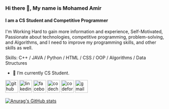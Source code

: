 ### Hi there 👋, My name is Mohamed Amir
#### I am a CS Student and Competitive Programmer

I'm Working Hard to gain more information and experience, Self-Motivated, Passionate about
technologies, competitive programming, problem-solving, and Algorithms, and I need to
improve my programming skills, and other skills as well.

Skills: C++ / JAVA / Python / HTML / CSS / OOP / Algorithms / Data Structures

- 🔭 I’m currently CS Student. 


[<img src='https://cdn.jsdelivr.net/npm/simple-icons@3.0.1/icons/github.svg' alt='github' height='40'>](https://github.com/MohamedAmirr)  [<img src='https://cdn.jsdelivr.net/npm/simple-icons@3.0.1/icons/linkedin.svg' alt='linkedin' height='40'>](https://www.linkedin.com/in/mohamed-amir-907311190//)  [<img src='https://cdn.jsdelivr.net/npm/simple-icons@3.0.1/icons/facebook.svg' alt='facebook' height='40'>](https://www.facebook.com/100008907970849)  [<img src='https://cdn.jsdelivr.net/npm/simple-icons@3.0.1/icons/codechef.svg' alt='codechef' height='40'>](https://www.codechef.com/users/amir_1)  [<img src='https://cdn.jsdelivr.net/npm/simple-icons@3.0.1/icons/codeforces.svg' alt='codeforces' height='40'>](https://codeforces.com/profile/ITADORII)  [<img src='https://cdn.jsdelivr.net/npm/simple-icons@3.0.1/icons/gmail.svg' alt='gmail' height='40'>](m.elamir027@gmail.com)  

[![Anurag's GitHub stats](https://github-readme-stats.vercel.app/api?username=MohamedAmirr)](https://github.com/anuraghazra/github-readme-stats)


